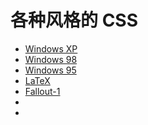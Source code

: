 # 各种风格的 CSS

- [Windows XP](https://github.com/botoxparty/XP.css)
- [Windows 98](https://github.com/yocontra/windows_98.css)
- [Windows 95](https://github.com/h01000110/windows-95)
- [LaTeX](https://latex.vercel.app/)
- [Fallout-1](https://github.com/zAlweNy26/fallout.css/)
- [](https://github.com/dbohdan/classless-css)
- 